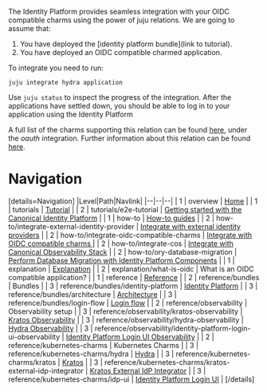 The Identity Platform provides seamless integration with your OIDC compatible charms using the power of juju relations. We are going to assume that:
1. You have deployed the [identity platform bundle](link to tutorial).
2. You have deployed an OIDC compatible charmed application.

To integrate you need to run:

```
juju integrate hydra application
```

Use ```juju status``` to inspect the progress of the integration. After the applications have settled down, you should be able to log in to your application using the Identity Platform

A full list of the charms supporting this relation can be found [here](https://charmhub.io/hydra/integrations), under the *oauth* integration.
Further information about this relation can be found [here](https://github.com/canonical/charm-relation-interfaces/tree/main/interfaces/oauth/v0).

# Navigation
[details=Navigation]
|Level|Path|Navlink|
|--|--|--|
| 1 | overview | [Home](/t/11825) |
| 1 | tutorials | [Tutorial](/t/11917) |
| 2 | tutorials/e2e-tutorial | [Getting started with the Canonical Identity Platform](/t/11916) |
| 1 | how-to | [How-to guides](/t/11911) |
| 2 | how-to/integrate-external-identity-provider | [Integrate with external identity providers](/t/11910) |
| 2 | how-to/integrate-oidc-compatible-charms | [Integrate with OIDC compatible charms ](/t/11909) |
| 2 | how-to/integrate-cos | [Integrate with Canonical Observability Stack](/t/11908) |
| 2 | how-to/ory-database-migration | [Perform Database Migration with Identity Platform Components](/t/11912) |
| 1 | explanation | [Explanation](/t/11907) |
| 2 | explanation/what-is-oidc | What is an OIDC compatible application? |
| 1 | reference | [Reference](/t/11915) |
| 2 | reference/bundles | Bundles |
| 3 | reference/bundles/identity-platform | [Identity Platform](https://charmhub.io/identity-platform) |
| 3 | reference/bundles/architecture | [Architecture](/t/11913) |
| 3 | reference/bundles/login-flow | [Login flow](/t/11914) |
| 2 | reference/observability | Observability setup |
| 3 | reference/observability/kratos-observability | [Kratos Observability](/t/11931) |
| 3 | reference/observability/hydra-observability | [Hydra Observability](/t/11930) |
| 3 | reference/observability/identity-platform-login-ui-observability | [Identity Platform Login UI Observability](/t/11932) |
| 2 | reference/kubernetes-charms | Kubernetes Charms |
| 3 | reference/kubernetes-charms/hydra | [Hydra](https://charmhub.io/hydra) |
| 3 | reference/kubernetes-charms/kratos | [Kratos](https://charmhub.io/kratos) |
| 3 | reference/kubernetes-charms/kratos-external-idp-integrator | [Kratos External IdP Integrator](https://charmhub.io/kratos-external-idp-integrator) |
| 3 | reference/kubernetes-charms/idp-ui | [Identity Platform Login UI](https://charmhub.io/identity-platform-login-ui-operator) |
[/details]